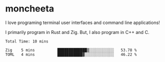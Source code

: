 # moncheeta

I love programing terminal user interfaces and command line applications!

I primarily program in Rust and Zig. But, I also program in C++ and C.

<!--START_SECTION:waka-->

```text
Total Time: 10 mins

Zig    5 mins          █████████████▒░░░░░░░░░░░   53.78 %
TOML   4 mins          ███████████▓░░░░░░░░░░░░░   46.22 %
```

<!--END_SECTION:waka-->
